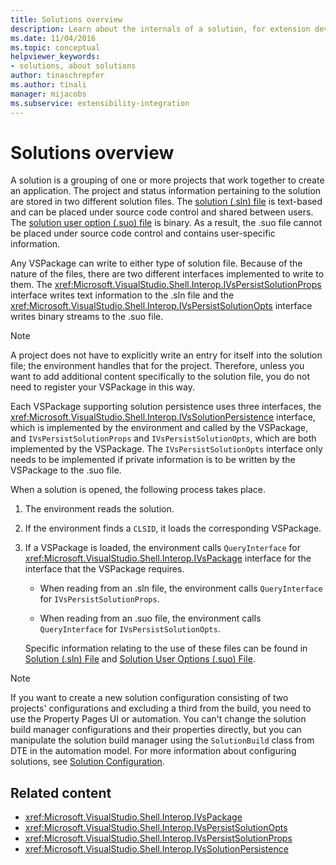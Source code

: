 ```yaml
---
title: Solutions overview
description: Learn about the internals of a solution, for extension developers who want to work with solutions in Visual Studio extensions.
ms.date: 11/04/2016
ms.topic: conceptual
helpviewer_keywords:
- solutions, about solutions
author: tinaschrepfer
ms.author: tinali
manager: mijacobs
ms.subservice: extensibility-integration
---
```

# Solutions overview

A solution is a grouping of one or more projects that work together to create an application. The project and status information pertaining to the solution are stored in two different solution files. The [solution (.sln) file](solution-dot-sln-file.md) is text-based and can be placed under source code control and shared between users. The [solution user option (.suo) file](solution-user-options-dot-suo-file.md) is binary. As a result, the .suo file cannot be placed under source code control and contains user-specific information.

Any VSPackage can write to either type of solution file. Because of the nature of the files, there are two different interfaces implemented to write to them. The <xref:Microsoft.VisualStudio.Shell.Interop.IVsPersistSolutionProps> interface writes text information to the .sln file and the <xref:Microsoft.VisualStudio.Shell.Interop.IVsPersistSolutionOpts> interface writes binary streams to the .suo file.

> [!NOTE]
> A project does not have to explicitly write an entry for itself into the solution file; the environment handles that for the project. Therefore, unless you want to add additional content specifically to the solution file, you do not need to register your VSPackage in this way.

Each VSPackage supporting solution persistence uses three interfaces, the <xref:Microsoft.VisualStudio.Shell.Interop.IVsSolutionPersistence> interface, which is implemented by the environment and called by the VSPackage, and `IVsPersistSolutionProps` and `IVsPersistSolutionOpts`, which are both implemented by the VSPackage. The `IVsPersistSolutionOpts` interface only needs to be implemented if private information is to be written by the VSPackage to the .suo file.

When a solution is opened, the following process takes place.

1. The environment reads the solution.

2. If the environment finds a `CLSID`, it loads the corresponding VSPackage.

3. If a VSPackage is loaded, the environment calls `QueryInterface` for <xref:Microsoft.VisualStudio.Shell.Interop.IVsPackage> interface for the interface that the VSPackage requires.

   - When reading from an .sln file, the environment calls `QueryInterface` for `IVsPersistSolutionProps`.

   - When reading from an .suo file, the environment calls `QueryInterface` for `IVsPersistSolutionOpts`.

   Specific information relating to the use of these files can be found in [Solution (.sln) File](../../extensibility/internals/solution-dot-sln-file.md) and [Solution User Options (.suo) File](../../extensibility/internals/solution-user-options-dot-suo-file.md).

> [!NOTE]
> If you want to create a new solution configuration consisting of two projects' configurations and excluding a third from the build, you need to use the Property Pages UI or automation. You can't change the solution build manager configurations and their properties directly, but you can manipulate the solution build manager using the `SolutionBuild` class from DTE in the automation model. For more information about configuring solutions, see [Solution Configuration](../../extensibility/internals/solution-configuration.md).

## Related content

- <xref:Microsoft.VisualStudio.Shell.Interop.IVsPackage>
- <xref:Microsoft.VisualStudio.Shell.Interop.IVsPersistSolutionOpts>
- <xref:Microsoft.VisualStudio.Shell.Interop.IVsPersistSolutionProps>
- <xref:Microsoft.VisualStudio.Shell.Interop.IVsSolutionPersistence>
